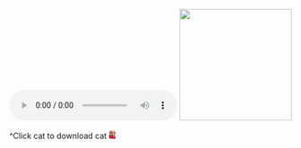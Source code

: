 <audio autoplay="" loop="" controls="" src="jam.mp3?raw=true"></audio>
<img src="catvibe.gif?raw=true" height="200px" width="200px">
<p> ^Click cat to download cat <img src="xqcL.png" height="16px" width="16px"></p>
